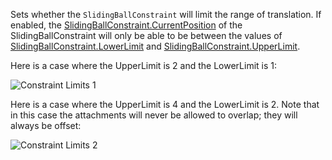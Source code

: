 Sets whether the `SlidingBallConstraint` will limit the range of translation. If enabled, the [SlidingBallConstraint.CurrentPosition](https://developer.roblox.com/api-reference/property/SlidingBallConstraint/CurrentPosition) of the SlidingBallConstraint will only be able to be between the values of [SlidingBallConstraint.LowerLimit](https://developer.roblox.com/api-reference/property/SlidingBallConstraint/LowerLimit) and [SlidingBallConstraint.UpperLimit](https://developer.roblox.com/api-reference/property/SlidingBallConstraint/UpperLimit).

Here is a case where the UpperLimit is 2 and the LowerLimit is 1:

![Constraint Limits 1][1]

Here is a case where the UpperLimit is 4 and the LowerLimit is 2. Note that in this case the attachments will never be allowed to overlap; they will always be offset:

![Constraint Limits 2][2]

[1]: https://developer.roblox.com/assets/5b61fe15ba048a343db86452/SlidingBallConstraintLimits0.png

[2]: https://developer.roblox.com/assets/5b61fe15cf5f5e183db66841/SlidingBallConstraintLimits1.png